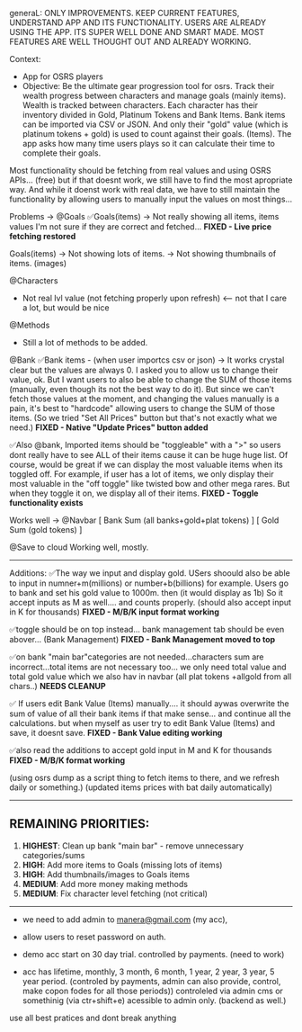 generaL:
ONLY IMPROVEMENTS. KEEP CURRENT FEATURES, UNDERSTAND APP AND ITS FUNCTIONALITY. 
USERS ARE ALREADY USING THE APP. ITS SUPER WELL DONE AND SMART MADE.  MOST FEATURES ARE WELL THOUGHT OUT AND ALREADY WORKING.


Context: 
- App for OSRS players
- Objective: Be the ultimate gear progression tool for osrs. Track their wealth progress between characters and manage goals (mainly items). Wealth is tracked between characters. Each character has their inventory divided in Gold, Platinum Tokens and Bank Items. Bank items can be imported via CSV or JSON. And only their "gold" value (which is platinum tokens + gold) is used to count against their goals. (Items). The app asks how many time users plays so it can calculate their time to complete their goals.

Most functionality should be fetching from real values and using OSRS APIs... (free) but if that doesnt work, we still have to find the most apropriate way. And while it doenst work with real data, we have to still maintain the functionality by allowing users to manually input the values on most things...

Problems ->
@Goals
✅Goals(items) -> Not really showing all items, items values I'm not sure if they are correct and fetched... **FIXED - Live price fetching restored**

Goals(items) -> Not showing lots of items.
-> Not showing thumbnails of items. (images)

@Characters
- Not real lvl value (not fetching properly upon refresh) <-- not that I care a lot, but would be nice

@Methods
- Still a lot of methods to be added.

@Bank
✅Bank items - (when user importcs csv or json) -> It works crystal clear but the values are always 0. I asked you to allow us to change their value, ok. But I want users to also be able to change the SUM of those items (manually, even though its not the best way to do it). But  since we can't fetch those values at the moment, and changing the values manually is a pain, it's best to "hardcode" allowing users to change the SUM of those items. (So we tried "Set All Prices" button but that's not exactly what we need.) **FIXED - Native "Update Prices" button added**

✅Also @bank, Imported items should be "toggleable" with a ">" so users dont really have to see ALL of their items cause it can be huge huge list. Of course, would be great if we can display the most valuable items when its toggled off. For example, if user has a lot of items, we only display their most valuable in the "off toggle" like twisted bow and other mega rares. But when they toggle it on, we display all of their items. **FIXED - Toggle functionality exists**

Works well ->
@Navbar [ Bank Sum (all banks+gold+plat tokens) ]
       [ Gold Sum (gold tokens) ]

@Save to cloud
Working well, mostly.

-----

Additions:
✅The way we input and display gold.
USers shoould also be able to input in numner+m(millions) or number+b(billions) for example. Users go to bank and set his gold value to 1000m. then (it would display as 1b) So it accept inputs as M as well.... and counts properly. (should also accept input in K for thousands) **FIXED - M/B/K input format working**

✅toggle should be on top instead... bank management tab should be even abover... (Bank Management) **FIXED - Bank Management moved to top**

✅on bank "main bar"categories are not needed...characters sum are incorrect...total items are not necessary too... we only need total value and total gold value which we also hav in navbar (all plat tokens +allgold from all chars..) **NEEDS CLEANUP**

✅ If users edit Bank Value (Items) manually.... it should aywas overwrite the sum of value of all their bank items if that make sense... and continue all the calculations. but when myself as user try to edit Bank Value (Items) and save, it doesnt save. **FIXED - Bank Value editing working**

✅also 
read the additions to accept gold input in M and K for thousands **FIXED - M/B/K format working**

(using osrs dump as a script thing to fetch items to there, and we refresh daily or something.) (updated items prices with bat daily automatically)

---

## REMAINING PRIORITIES:

1. **HIGHEST**: Clean up bank "main bar" - remove unnecessary categories/sums
2. **HIGH**: Add more items to Goals (missing lots of items)
3. **HIGH**: Add thumbnails/images to Goals items
4. **MEDIUM**: Add more money making methods
5. **MEDIUM**: Fix character level fetching (not critical)

---


- we need to add admin to manera@gmail.com (my acc), 
- allow users to reset password on auth.

- demo acc start on 30 day trial. controlled by payments. (need to work)
- acc has lifetime, monthly, 3 month, 6 month, 1 year, 2 year, 3 year, 5 year period. (controled by payments, admin can also provide, control, make copon fodes for all those periods)) controleled via admin cms or somethinig (via ctr+shift+e) acessible to admin only. (backend as well.)

use all best pratices and dont break anything

